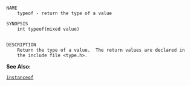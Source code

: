 
```
NAME
	typeof - return the type of a value

SYNOPSIS
	int typeof(mixed value)


DESCRIPTION
	Return the type of a value.  The return values are declared in
	the include file <type.h>.

```

**See Also:**

 [`instanceof`](./instanceof.md)
